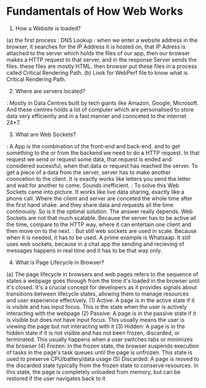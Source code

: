 # Fundamentals of How Web Works

1. How a Website is loaded?

(a) the first process : DNS Lookup : when we enter a website address in the browser, it searches for the IP Address it is hosted on, that IP Adress is attached to the server which holds the files of our app, then our browser makes a HTTP request to that server, and in the response Server sends the files. these files are mostly HTML. then browser put these files in a process called Critical Rendering Path.
(b) Look for WebPerf file to know what is Critical Rendering Path.

2. Where are servers located?

: Mostly in Data Centres built by tech giants like Amazon, Google, Microsoft. And these centres holds a lot of computer which are personalised to store data very efficiently and in a fast manner and connceted to the internet 24*7.

3. What are Web Sockets?

: A App is the combination of the front-end and back-end. and to get something to the or from the backend we need to do a HTTP request. In that request we send or request some data, that request is ended and considered sucessful, when that data or request has reached the server. To get a piece of a data from the server, server has to make another conncetion to the client. It is exactly works like letters you send the letter and wait for another to come. Sounds inefficient.
: To solve this Web Sockets came into picture. It works like live data sharing, exactly like a phone call. Where the client and server are conceted the whole time after the first hand shake. and they share data and requests all the time continously. So is it the optimal solution. The answer really depends. Web Sockets are not that much scalable. Because the server has to be active all the time, compare to the HTTP way, where it can entertain one client and then move on to the next.
: But still web sockets are used in scale. Because when it is needed, it has to be used. A prime example is Whatsaap. It still uses web sockets, because in a chat app the sending and recieving of messages happens in real time and it has to be that way only.

4. What is Page Lifecycle in Browser?

(a) The page lifecycle in browsers and web pages refers to the sequence of states a webpage goes through from the time it's loaded in the browser until it's closed. It's a crucial concept for developers as it provides signals about transitions between lifecycle states, allowing them to manage resources and user experience effectively.
(1) Active: A page is in the active state if it is visible and has input focus. This is the state when the user is actively interacting with the webpage
(2) Passive: A page is in the passive state if it is visible but does not have input focus. This usually means the user is viewing the page but not interacting with it
(3) Hidden: A page is in the hidden state if it is not visible and has not been frozen, discarded, or terminated. This usually happens when a user switches tabs or minimizes the browser
(4) Frozen: In the frozen state, the browser suspends execution of tasks in the page's task queues until the page is unfrozen. This state is used to preserve CPU/battery/data usage
(5) Discarded: A page is moved to the discarded state typically from the frozen state to conserve resources. In this state, the page is completely unloaded from memory, but can be restored if the user navigates back to it